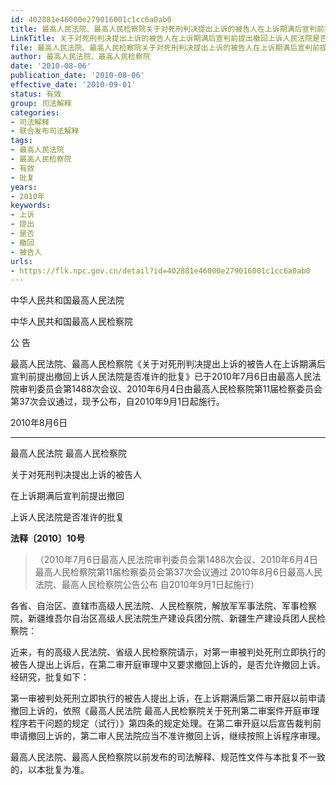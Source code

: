 ```yaml
---
id: 402881e46000e279016001c1cc6a0ab0
title: 最高人民法院、最高人民检察院关于对死刑判决提出上诉的被告人在上诉期满后宣判前提出撤回上诉人民法院是否准许的批复
LinkTitle: 关于对死刑判决提出上诉的被告人在上诉期满后宣判前提出撤回上诉人民法院是否准许的批复（2010）
file: 最高人民法院、最高人民检察院关于对死刑判决提出上诉的被告人在上诉期满后宣判前提出撤回上诉人民法院是否准许的批复_20100806_402881e46000e279016001c1cc6a0ab0.docx
author: 最高人民法院、最高人民检察院
date: '2010-08-06'
publication_date: '2010-08-06'
effective_date: '2010-09-01'
status: 有效
group: 司法解释
categories:
- 司法解释
- 联合发布司法解释
tags:
- 最高人民法院
- 最高人民检察院
- 有效
- 批复
years:
- 2010年
keywords:
- 上诉
- 提出
- 是否
- 撤回
- 被告人
urls:
- https://flk.npc.gov.cn/detail?id=402881e46000e279016001c1cc6a0ab0
---
```


中华人民共和国最高人民法院

中华人民共和国最高人民检察院

公 告

最高人民法院、最高人民检察院《关于对死刑判决提出上诉的被告人在上诉期满后宣判前提出撤回上诉人民法院是否准许的批复》已于2010年7月6日由最高人民法院审判委员会第1488次会议、2010年6月4日由最高人民检察院第11届检察委员会第37次会议通过，现予公布，自2010年9月1日起施行。

2010年8月6日

---

最高人民法院 最高人民检察院

关于对死刑判决提出上诉的被告人

在上诉期满后宣判前提出撤回

上诉人民法院是否准许的批复

**法释〔2010〕10号**

> （2010年7月6日最高人民法院审判委员会第1488次会议、2010年6月4日最高人民检察院第11届检察委员会第37次会议通过 2010年8月6日最高人民法院、最高人民检察院公告公布 自2010年9月1日起施行）

各省、自治区、直辖市高级人民法院、人民检察院，解放军军事法院、军事检察院，新疆维吾尔自治区高级人民法院生产建设兵团分院、新疆生产建设兵团人民检察院：

近来，有的高级人民法院、省级人民检察院请示，对第一审被判处死刑立即执行的被告人提出上诉后，在第二审开庭审理中又要求撤回上诉的，是否允许撤回上诉。经研究，批复如下：

第一审被判处死刑立即执行的被告人提出上诉，在上诉期满后第二审开庭以前申请撤回上诉的，依照《最高人民法院 最高人民检察院关于死刑第二审案件开庭审理程序若干问题的规定（试行）》第四条的规定处理。在第二审开庭以后宣告裁判前申请撤回上诉的，第二审人民法院应当不准许撤回上诉，继续按照上诉程序审理。

最高人民法院、最高人民检察院以前发布的司法解释、规范性文件与本批复不一致的，以本批复为准。
